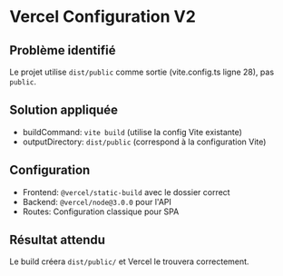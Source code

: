 # Vercel Configuration V2

## Problème identifié
Le projet utilise `dist/public` comme sortie (vite.config.ts ligne 28), pas `public`.

## Solution appliquée
- buildCommand: `vite build` (utilise la config Vite existante)
- outputDirectory: `dist/public` (correspond à la configuration Vite)

## Configuration
- Frontend: `@vercel/static-build` avec le dossier correct
- Backend: `@vercel/node@3.0.0` pour l'API
- Routes: Configuration classique pour SPA

## Résultat attendu
Le build créera `dist/public/` et Vercel le trouvera correctement.
